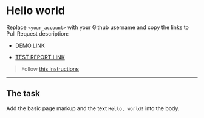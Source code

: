 # Hello world
Replace `<your_account>` with your Github username and copy the links to Pull Request description:
- [DEMO LINK](https://Dimoshua.github.io/layout_hello-world/)

- [TEST REPORT LINK](https://Dimoshua.github.io/layout_hello-world/report/html_report/)

> Follow [this instructions](https://mate-academy.github.io/layout_task-guideline/#how-to-solve-the-layout-tasks-on-github)
___

## The task 
Add the basic page markup and the text `Hello, world!` into the body.
